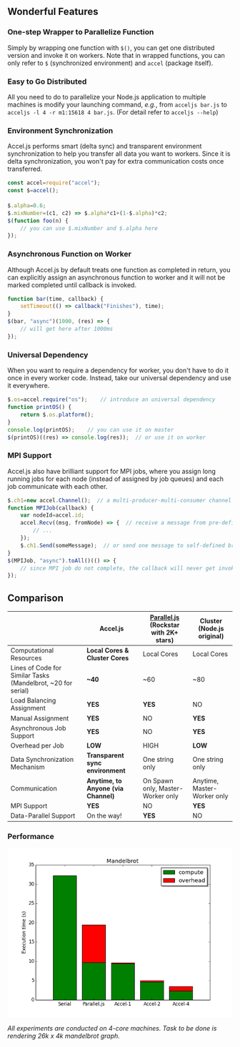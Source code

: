 ## Wonderful Features

### One-step Wrapper to Parallelize Function

Simply by wrapping one function with `$()`, you can get one distributed version and invoke it on workers. Note that in wrapped functions, you can only refer to `$` (synchronized environment) and `accel` (package itself).

### Easy to Go Distributed

All you need to do to parallelize your Node.js application to multiple machines is modify your launching command, *e.g.*, from `acceljs bar.js` to `acceljs -l 4 -r m1:15618 4 bar.js`. (For detail refer to `acceljs --help`)

### Environment Synchronization

Accel.js performs smart (delta sync) and transparent environment synchronization to help you transfer all data you want to workers. Since it is delta synchronization, you won't pay for extra communication costs once transferred.

```javascript
const accel=require("accel");
const $=accel();

$.alpha=0.6;
$.mixNumber=(c1, c2) => $.alpha*c1+(1-$.alpha)*c2;
$(function foo(n) {
    // you can use $.mixNumber and $.alpha here
});
```

### Asynchronous Function on Worker

Although Accel.js by default treats one function as completed in return, you can explicitly assign an asynchronous function to worker and it will not be marked completed until callback is invoked.

```javascript
function bar(time, callback) {
    setTimeout(() => callback("Finishes"), time);
}
$(bar, "async")(1000, (res) => {
    // will get here after 1000ms
});
```

### Universal Dependency

When you want to require a dependency for worker, you don't have to do it once in every worker code. Instead, take our universal dependency and use it everywhere.

```javascript
$.os=accel.require("os");    // introduce an universal dependency
function printOS() {
    return $.os.platform();  
}
console.log(printOS);    // you can use it on master
$(printOS)((res) => console.log(res));  // or use it on worker
```

### MPI Support

Accel.js also have brilliant support for MPI jobs, where you assign long running jobs for each node (instead of assigned by job queues) and each job communicate with each other.

```javascript
$.ch1=new accel.Channel();  // a multi-producer-multi-consumer channel
function MPIJob(callback) {
    var nodeId=accel.id;
    accel.Recv((msg, fromNode) => {  // receive a message from pre-defined channel
        // ...
    });
    $.ch1.Send(someMessage);  // or send one message to self-defined broadcast channel
}
$(MPIJob, "async").toAll()(() => {
    // since MPI job do not complete, the callback will never get invoked
});
```

## Comparison

|                                          | Accel.js                             | [Parallel.js](https://github.com/parallel-js/parallel.js) (Rockstar with 2K+ stars) | Cluster (Node.js original)  |
| ---------------------------------------- | ------------------------------------ | ---------------------------------------- | --------------------------- |
| Computational Resources                  | **Local Cores & Cluster Cores**      | Local Cores                              | Local Cores                 |
| Lines of Code for Similar Tasks (Mandelbrot, ~20 for serial) | **~40**                              | ~60                                      | ~80                         |
| Load Balancing Assignment                | **YES**                              | **YES**                                  | NO                          |
| Manual Assignment                        | **YES**                              | NO                                       | **YES**                     |
| Asynchronous Job Support                 | **YES**                              | NO                                       | **YES**                     |
| Overhead per Job                         | **LOW**                              | HIGH                                     | **LOW**                     |
| Data Synchronization Mechanism           | **Transparent sync environment**     | One string only                          | One string only             |
| Communication                            | **Anytime, to Anyone (via Channel)** | On Spawn only, Master-Worker only        | Anytime, Master-Worker only |
| MPI Support                              | **YES**                              | NO                                       | **YES**                     |
| Data-Parallel Support                    | On the way!                          | **YES**                                  | NO                          |

### Performance

![](../experiment/mandelbrot/mandelbrot.png)

*All experiments are conducted on 4-core machines. Task to be done is rendering 26k x 4k mandelbrot graph.*